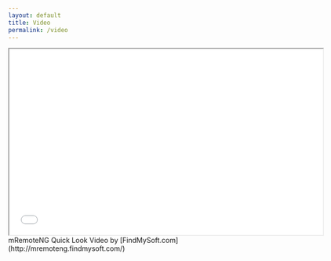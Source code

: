 ```yaml
---
layout: default
title: Video
permalink: /video
---
```


<div>
	<iframe width='640px' height='380px' src='//jujo00obo2o234ungd3t8qjfcjrs3o6k-a-sites-opensocial.googleusercontent.com/gadgets/ifr?url=http://www.gstatic.com/sites-gadgets/embed/embed.xml&container=enterprise&view=home&lang=en&country=ALL&sanitize=0&v=ee08ff121e2662df&libs=core:setprefs&parent=http://www.mremoteng.org/video#up_embed_snippet=%3Cembed+xmlns%3D%22http://www.w3.org/1999/xhtml%22+allowfullscreen%3D%22true%22+height%3D%22380%22+src%3D%22http://video.findmysoft.com/jwplayer/player.swf?file%3Dhttp://video.findmysoft.com/2013/11/11/mRemoteNG.mp4%26amp;image%3Dhttp://video.findmysoft.com/2013/11/11/mRemoteNG.jpg%26amp;skin%3Dhttp://video.findmysoft.com/jwplayer/skin/slim.zip%22+width%3D%22640%22+/%3E&st=e%3DAIHE3cBN%252BJpgNa22lEIryrzuH4m2prwjXLwRoTKVtLdMF8V6rQlOweKlVw%252FR2O545RA39ZpWj69YEK8umM92UxfvLFy3%252FxhQGbTXttijIHb61QpJztDdLp4%252BipOopaWAEksSPTfKQM27%26c%3Denterprise&rpctoken=-2128120524869471217'></iframe>
</div>
mRemoteNG Quick Look Video by [FindMySoft.com](http://mremoteng.findmysoft.com/)